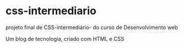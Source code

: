 # css-intermediario
projeto final de CSS-intermediário-  do curso de Desenvolvimento web

Um blog de tecnologia, criado com HTML e CSS
